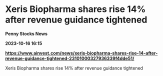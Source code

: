 # Xeris Biopharma shares rise 14% after revenue guidance tightened
**Penny Stocks News**

**2023-10-16 16:15**

**https://www.ainvest.com/news/xeris-biopharma-shares-rise-14-after-revenue-guidance-tightened-23101000327936339f4dde51/**

Xeris Biopharma shares rise 14% after revenue guidance tightened